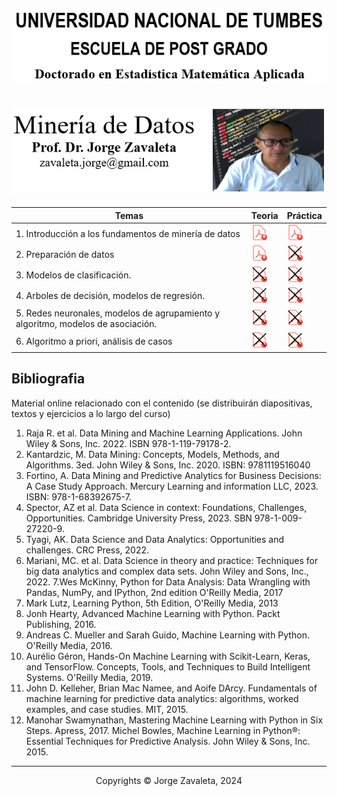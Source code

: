 ![UNT](images/untumbes.PNG)
---
![BIO](images/bio-zava.PNG)
---

| Temas                                              | Teoria | Práctica    |
|--------------------------------------------------------|--------| ------------|
| 1. Introducción a los fundamentos de minería de datos | [<img src="images/pdf1.png" alt="pdf" width="25"/>](pdf/01_intro_mineria_de_datos_2024.pdf) | [<img src="images/pdf1.png" alt="pdf" width="25"/>](pdf/01_ambientes_de_programacao_2024.pdf)|
| 2. Preparación de datos | [<img src="images/pdf1.png" alt="pdf" width="25"/>](pdf/02a_procesamiento_de_datos.pdf)| [<img src="images/pdf2.png" alt="pdf" width="25"/>](DM_not_found.md)|
| 3. Modelos de clasificación. |  [<img src="images/pdf2.png" alt="pdf" width="25"/>](DM_not_found.md) |  [<img src="images/pdf2.png" alt="pdf" width="25"/>](DM_not_found.md) |
| 4. Arboles de decisión, modelos de regresión.|  [<img src="images/pdf2.png" alt="pdf" width="25"/>](DM_not_found.md) |  [<img src="images/pdf2.png" alt="pdf" width="25"/>](DM_not_found.md) |
| 5. Redes neuronales, modelos de agrupamiento y algoritmo, modelos de asociación.|  [<img src="images/pdf2.png" alt="pdf" width="25"/>](DM_not_found.md) |  [<img src="images/pdf2.png" alt="pdf" width="25"/>](DM_not_found.md) |
| 6. Algoritmo a priori, análisis de casos|  [<img src="images/pdf2.png" alt="pdf" width="25"/>](DM_not_found.md) |  [<img src="images/pdf2.png" alt="pdf" width="25"/>](DM_not_found.md) |

## Bibliografia

Material online relacionado con el contenido (se distribuirán diapositivas, textos y ejercicios a lo largo del curso)

1. Raja R. et al. Data Mining and Machine Learning Applications. John Wiley & Sons, Inc. 2022. ISBN 978-1-119-79178-2.
2. Kantardzic, M. Data Mining: Concepts, Models, Methods, and Algorithms. 3ed. John Wiley & Sons, Inc. 2020. ISBN: 9781119516040
3. Fortino, A. Data Mining and Predictive Analytics for Business Decisions: A Case Study Approach. Mercury Learning and information LLC, 2023. ISBN: 978-1-68392675-7.
4. Spector, AZ et al.  Data Science in context: Foundations, Challenges, Opportunities. Cambridge University Press, 2023. SBN 978-1-009-27220-9.
5. Tyagi, AK. Data Science and Data Analytics: Opportunities and challenges. CRC Press, 2022.
6. Mariani, MC. et al. Data Science in theory and practice: Techniques for big data analytics and complex data sets. John Wiley and Sons, Inc., 2022.
7.Wes McKinny, Python for Data Analysis: Data Wrangling with Pandas, NumPy, and IPython, 2nd edition O'Reilly Media, 2017
8. Mark Lutz, Learning Python, 5th Edition, O'Reilly Media, 2013
9. Jonh Hearty, Advanced Machine Learning with Python. Packt Publishing, 2016.
10. Andreas C. Mueller and Sarah Guido, Machine Learning with Python. O'Reilly Media, 2016.
11. Aurélio Géron, Hands-On Machine Learning with Scikit-Learn, Keras, and TensorFlow. Concepts, Tools, and Techniques to Build Intelligent Systems. O'Reilly Media, 2019.
12. John D. Kelleher, Brian Mac Namee, and Aoife DArcy. Fundamentals of machine learning for predictive data analytics: algorithms, worked examples, and case studies. MIT, 2015.
13. Manohar Swamynathan, Mastering Machine Learning with Python in Six Steps. Apress, 2017. Michel Bowles, Machine Learning in Python®: Essential Techniques for Predictive Analysis. John Wiley & Sons, Inc. 2015.



---
 <center> Copyrights &copy; Jorge Zavaleta, 2024 </center>
